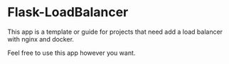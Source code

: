 # Flask-LoadBalancer

This app is a template or guide for projects that need add a load balancer with nginx and docker.

Feel free to use this app however you want.